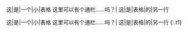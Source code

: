 这|是|一个|小|表格
这里可以有个通栏……吗？|
这|是|表格|的|另一行

<style>
	:last-child tr:nth-of-type(2) td { border: 0 }
	:last-child tr:nth-of-type(2) td:first-child { position: absolute }
</style>

这|是|一个|小|表格
这里可以有个通栏……吗？|
这|是|表格|的|另一行
{:.t1}
<style>
	.t1 tr:nth-of-type(2) td{color:red}
</style>
